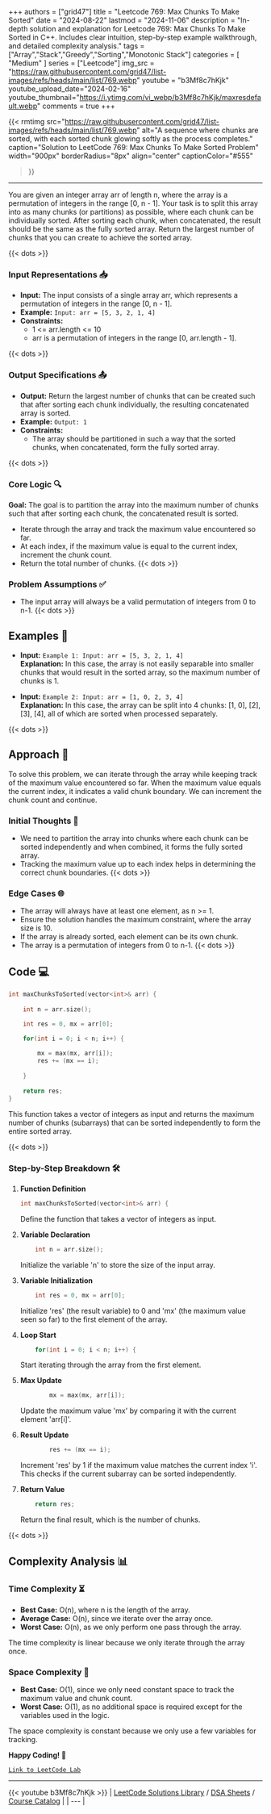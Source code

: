 
+++
authors = ["grid47"]
title = "Leetcode 769: Max Chunks To Make Sorted"
date = "2024-08-22"
lastmod = "2024-11-06"
description = "In-depth solution and explanation for Leetcode 769: Max Chunks To Make Sorted in C++. Includes clear intuition, step-by-step example walkthrough, and detailed complexity analysis."
tags = ["Array","Stack","Greedy","Sorting","Monotonic Stack"]
categories = [
    "Medium"
]
series = ["Leetcode"]
img_src = "https://raw.githubusercontent.com/grid47/list-images/refs/heads/main/list/769.webp"
youtube = "b3Mf8c7hKjk"
youtube_upload_date="2024-02-16"
youtube_thumbnail="https://i.ytimg.com/vi_webp/b3Mf8c7hKjk/maxresdefault.webp"
comments = true
+++


{{< rmtimg 
    src="https://raw.githubusercontent.com/grid47/list-images/refs/heads/main/list/769.webp" 
    alt="A sequence where chunks are sorted, with each sorted chunk glowing softly as the process completes."
    caption="Solution to LeetCode 769: Max Chunks To Make Sorted Problem"
    width="900px"
    borderRadius="8px"
    align="center" 
    captionColor="#555"
>}}
---
You are given an integer array arr of length n, where the array is a permutation of integers in the range [0, n - 1]. Your task is to split this array into as many chunks (or partitions) as possible, where each chunk can be individually sorted. After sorting each chunk, when concatenated, the result should be the same as the fully sorted array. Return the largest number of chunks that you can create to achieve the sorted array.
<!--more-->
{{< dots >}}
### Input Representations 📥
- **Input:** The input consists of a single array arr, which represents a permutation of integers in the range [0, n - 1].
- **Example:** `Input: arr = [5, 3, 2, 1, 4]`
- **Constraints:**
	- 1 <= arr.length <= 10
	- arr is a permutation of integers in the range [0, arr.length - 1].

{{< dots >}}
### Output Specifications 📤
- **Output:** Return the largest number of chunks that can be created such that after sorting each chunk individually, the resulting concatenated array is sorted.
- **Example:** `Output: 1`
- **Constraints:**
	- The array should be partitioned in such a way that the sorted chunks, when concatenated, form the fully sorted array.

{{< dots >}}
### Core Logic 🔍
**Goal:** The goal is to partition the array into the maximum number of chunks such that after sorting each chunk, the concatenated result is sorted.

- Iterate through the array and track the maximum value encountered so far.
- At each index, if the maximum value is equal to the current index, increment the chunk count.
- Return the total number of chunks.
{{< dots >}}
### Problem Assumptions ✅
- The input array will always be a valid permutation of integers from 0 to n-1.
{{< dots >}}
## Examples 🧩
- **Input:** `Example 1: Input: arr = [5, 3, 2, 1, 4]`  \
  **Explanation:** In this case, the array is not easily separable into smaller chunks that would result in the sorted array, so the maximum number of chunks is 1.

- **Input:** `Example 2: Input: arr = [1, 0, 2, 3, 4]`  \
  **Explanation:** In this case, the array can be split into 4 chunks: [1, 0], [2], [3], [4], all of which are sorted when processed separately.

{{< dots >}}
## Approach 🚀
To solve this problem, we can iterate through the array while keeping track of the maximum value encountered so far. When the maximum value equals the current index, it indicates a valid chunk boundary. We can increment the chunk count and continue.

### Initial Thoughts 💭
- We need to partition the array into chunks where each chunk can be sorted independently and when combined, it forms the fully sorted array.
- Tracking the maximum value up to each index helps in determining the correct chunk boundaries.
{{< dots >}}
### Edge Cases 🌐
- The array will always have at least one element, as n >= 1.
- Ensure the solution handles the maximum constraint, where the array size is 10.
- If the array is already sorted, each element can be its own chunk.
- The array is a permutation of integers from 0 to n-1.
{{< dots >}}
## Code 💻
```cpp
int maxChunksToSorted(vector<int>& arr) {
    
    int n = arr.size();

    int res = 0, mx = arr[0];

    for(int i = 0; i < n; i++) {
        
        mx = max(mx, arr[i]);
        res += (mx == i);
        
    }
    
    return res;
}
```

This function takes a vector of integers as input and returns the maximum number of chunks (subarrays) that can be sorted independently to form the entire sorted array.

{{< dots >}}
### Step-by-Step Breakdown 🛠️
1. **Function Definition**
	```cpp
	int maxChunksToSorted(vector<int>& arr) {
	```
	Define the function that takes a vector of integers as input.

2. **Variable Declaration**
	```cpp
	    int n = arr.size();
	```
	Initialize the variable 'n' to store the size of the input array.

3. **Variable Initialization**
	```cpp
	    int res = 0, mx = arr[0];
	```
	Initialize 'res' (the result variable) to 0 and 'mx' (the maximum value seen so far) to the first element of the array.

4. **Loop Start**
	```cpp
	    for(int i = 0; i < n; i++) {
	```
	Start iterating through the array from the first element.

5. **Max Update**
	```cpp
	        mx = max(mx, arr[i]);
	```
	Update the maximum value 'mx' by comparing it with the current element 'arr[i]'.

6. **Result Update**
	```cpp
	        res += (mx == i);
	```
	Increment 'res' by 1 if the maximum value matches the current index 'i'. This checks if the current subarray can be sorted independently.

7. **Return Value**
	```cpp
	    return res;
	```
	Return the final result, which is the number of chunks.

{{< dots >}}
## Complexity Analysis 📊
### Time Complexity ⏳
- **Best Case:** O(n), where n is the length of the array.
- **Average Case:** O(n), since we iterate over the array once.
- **Worst Case:** O(n), as we only perform one pass through the array.

The time complexity is linear because we only iterate through the array once.

### Space Complexity 💾
- **Best Case:** O(1), since we only need constant space to track the maximum value and chunk count.
- **Worst Case:** O(1), as no additional space is required except for the variables used in the logic.

The space complexity is constant because we only use a few variables for tracking.

**Happy Coding! 🎉**


[`Link to LeetCode Lab`](https://leetcode.com/problems/max-chunks-to-make-sorted/description/)

---
{{< youtube b3Mf8c7hKjk >}}
| [LeetCode Solutions Library](https://grid47.xyz/leetcode/) / [DSA Sheets](https://grid47.xyz/sheets/) / [Course Catalog](https://grid47.xyz/courses/) |
| --- |

